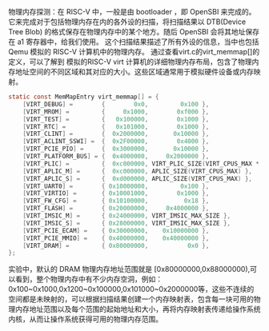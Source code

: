物理内存探测：在 RISC-V 中，一般是由 bootloader ，即 OpenSBI 来完成的。它来完成对于包括物理内存在内的各外设的扫描，将扫描结果以 DTB(Device Tree Blob) 的格式保存在物理内存中的某个地方。随后 OpenSBI 会将其地址保存在 a1 寄存器中，给我们使用。
这个扫描结果描述了所有外设的信息，当中也包括 Qemu 模拟的 RISC-V 计算机中的物理内存。
通过查看virt.c的virt_memmap[]的定义，可以了解到 模拟的RISC-V virt 计算机的详细物理内存布局，包含了物理内存地址空间的不同区域和其对应的大小。这些区域通常用于模拟硬件设备或内存映射。
``` C
static const MemMapEntry virt_memmap[] = {
    [VIRT_DEBUG] =        {        0x0,         0x100 },
    [VIRT_MROM] =         {     0x1000,        0xf000 },
    [VIRT_TEST] =         {   0x100000,        0x1000 },
    [VIRT_RTC] =          {   0x101000,        0x1000 },
    [VIRT_CLINT] =        {  0x2000000,       0x10000 },
    [VIRT_ACLINT_SSWI] =  {  0x2F00000,        0x4000 },
    [VIRT_PCIE_PIO] =     {  0x3000000,       0x10000 },
    [VIRT_PLATFORM_BUS] = {  0x4000000,     0x2000000 },
    [VIRT_PLIC] =         {  0xc000000, VIRT_PLIC_SIZE(VIRT_CPUS_MAX * 2) },
    [VIRT_APLIC_M] =      {  0xc000000, APLIC_SIZE(VIRT_CPUS_MAX) },
    [VIRT_APLIC_S] =      {  0xd000000, APLIC_SIZE(VIRT_CPUS_MAX) },
    [VIRT_UART0] =        { 0x10000000,         0x100 },
    [VIRT_VIRTIO] =       { 0x10001000,        0x1000 },
    [VIRT_FW_CFG] =       { 0x10100000,          0x18 },
    [VIRT_FLASH] =        { 0x20000000,     0x4000000 },
    [VIRT_IMSIC_M] =      { 0x24000000, VIRT_IMSIC_MAX_SIZE },
    [VIRT_IMSIC_S] =      { 0x28000000, VIRT_IMSIC_MAX_SIZE },
    [VIRT_PCIE_ECAM] =    { 0x30000000,    0x10000000 },
    [VIRT_PCIE_MMIO] =    { 0x40000000,    0x40000000 },
    [VIRT_DRAM] =         { 0x80000000,           0x0 },
};
```
实验中，默认的 DRAM 物理内存地址范围就是 [0x80000000,0x88000000),可以看到，整个物理内存中有不少内存空洞，例如：0x100~0x1000,0x1200~0x100000,0x101000~0x2000000等，这些不连续的空间都是未映射的，可以根据扫描结果创建一个内存映射表，包含每一块可用的物理内存地址范围以及每个范围的起始地址和大小，再将内存映射表传递给操作系统内核，从而让操作系统获得可用的物理内存范围。